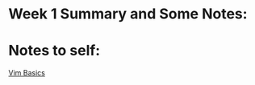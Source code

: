 # Week 1 Summary and Some Notes:





# Notes to self: 

[Vim Basics](https://opensource.com/article/19/3/getting-started-vim)